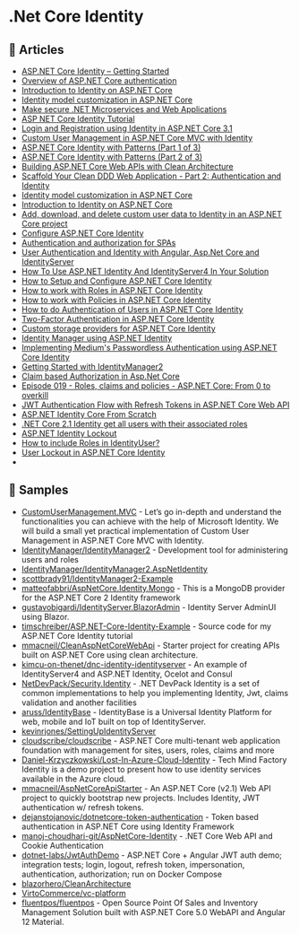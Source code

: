 
# .Net Core Identity

## 📝 Articles

- [ASP.NET Core Identity – Getting Started](https://procodeguide.com/programming/asp-net-core-identity/)
- [Overview of ASP.NET Core authentication](https://docs.microsoft.com/en-us/aspnet/core/security/authentication/)
- [Introduction to Identity on ASP.NET Core](https://docs.microsoft.com/en-us/aspnet/core/security/authentication/identity)
- [Identity model customization in ASP.NET Core](https://docs.microsoft.com/en-us/aspnet/core/security/authentication/customize-identity-model)
- [Make secure .NET Microservices and Web Applications](https://docs.microsoft.com/en-us/dotnet/architecture/microservices/secure-net-microservices-web-applications/)
- [ASP NET Core Identity Tutorial](https://www.tektutorialshub.com/asp-net-core/asp-net-core-identity-tutorial/)
- [Login and Registration using Identity in ASP.NET Core 3.1](https://www.freecodespot.com/blog/asp-net-core-identity/)
- [Custom User Management in ASP.NET Core MVC with Identity](https://codewithmukesh.com/blog/user-management-in-aspnet-core-mvc/)
- [ASP.NET Core Identity with Patterns (Part 1 of 3)](https://timschreiber.com/2018/05/07/aspnet-core-identity-with-patterns/)
- [ASP.NET Core Identity with Patterns (Part 2 of 3)](https://timschreiber.com/2018/05/07/aspnet-core-identity-with-patterns-2/)
- [Building ASP.NET Core Web APIs with Clean Architecture](https://fullstackmark.com/post/18/building-aspnet-core-web-apis-with-clean-architecture)
- [Scaffold Your Clean DDD Web Application - Part 2: Authentication and Identity](https://blog.jacobsdata.com/2020/09/15/scaffold-your-clean-ddd-web-application-part-2-authentication-and-identity)
- [Identity model customization in ASP.NET Core](https://docs.microsoft.com/en-us/aspnet/core/security/authentication/customize-identity-model)
- [Introduction to Identity on ASP.NET Core](https://docs.microsoft.com/en-us/aspnet/core/security/authentication/identity)
- [Add, download, and delete custom user data to Identity in an ASP.NET Core project](https://docs.microsoft.com/en-us/aspnet/core/security/authentication/add-user-data)
- [Configure ASP.NET Core Identity](https://docs.microsoft.com/en-us/aspnet/core/security/authentication/identity-configuration)
- [Authentication and authorization for SPAs](https://docs.microsoft.com/en-us/aspnet/core/security/authentication/identity-api-authorization)
- [User Authentication and Identity with Angular, Asp.Net Core and IdentityServer](https://fullstackmark.com/post/21/user-authentication-and-identity-with-angular-aspnet-core-and-identityserver)
- [How To Use ASP.NET Identity And IdentityServer4 In Your Solution](https://feras.blog/how-to-use-asp-net-identity-and-identityserver4-in-your-solution/)
- [How to Setup and Configure ASP.NET Core Identity](https://www.yogihosting.com/aspnet-core-identity-setup/)
- [How to work with Roles in ASP.NET Core Identity](https://www.yogihosting.com/aspnet-core-identity-roles/)
- [How to work with Policies in ASP.NET Core Identity](https://www.yogihosting.com/aspnet-core-identity-policies/)
- [How to do Authentication of Users in ASP.NET Core Identity](https://www.yogihosting.com/aspnet-core-identity-authentication/)
- [Two-Factor Authentication in ASP.NET Core Identity](https://www.yogihosting.com/aspnet-core-identity-two-factor-authentication/)
- [Custom storage providers for ASP.NET Core Identity](https://docs.microsoft.com/en-us/aspnet/core/security/authentication/identity-custom-storage-providers)
- [Identity Manager using ASP.NET Identity](https://www.scottbrady91.com/ASPNET-Identity/Identity-Manager-using-ASPNET-Identity)
- [Implementing Medium's Passwordless Authentication using ASP.NET Core Identity](https://www.scottbrady91.com/ASPNET-Identity/Implementing-Mediums-Passwordless-Authentication-using-ASPNET-Core-Identity)
- [Getting Started with IdentityManager2](https://www.scottbrady91.com/ASPNET-Identity/Getting-Started-with-IdentityManager2)
- [Claim based Authorization in Asp.Net Core](http://blog.geveo.com/Claim-based-authorization-ASP-core)
- [Episode 019 - Roles, claims and policies - ASP.NET Core: From 0 to overkill](https://blog.codingmilitia.com/2019/04/29/aspnet-019-from-zero-to-overkill-roles-claims-policies/)
- [JWT Authentication Flow with Refresh Tokens in ASP.NET Core Web API](https://fullstackmark.com/post/19/jwt-authentication-flow-with-refresh-tokens-in-aspnet-core-web-api)
- [ASP.NET Identity Core From Scratch](https://www.blinkingcaret.com/2016/11/30/asp-net-identity-core-from-scratch/)
- [.NET Core 2.1 Identity get all users with their associated roles](https://stackoverflow.com/questions/51004516/net-core-2-1-identity-get-all-users-with-their-associated-roles)
- [ASP.NET Identity Lockout](https://www.jamessturtevant.com/posts/ASPNET-Identity-Lockout/)
- [How to include Roles in IdentityUser?](https://github.com/aspnet/Identity/issues/1361#issuecomment-348863959)
- [User Lockout in ASP.NET Core Identity](https://www.yogihosting.com/aspnet-core-identity-user-lockout/)
- [](https://docs.microsoft.com/en-us/aspnet/core/security/authentication/scaffold-identity)
## 🚀 Samples

- [CustomUserManagement.MVC](https://github.com/iammukeshm/CustomUserManagement.MVC) - Let’s go in-depth and understand the functionalities you can achieve with the help of Microsoft Identity. We will build a small yet practical implementation of Custom User Management in ASP.NET Core MVC with Identity.
- [IdentityManager/IdentityManager2](https://github.com/IdentityManager/IdentityManager2) - Development tool for administering users and roles
- [IdentityManager/IdentityManager2.AspNetIdentity](https://github.com/IdentityManager/IdentityManager2.AspNetIdentity)
- [scottbrady91/IdentityManager2-Example](https://github.com/scottbrady91/IdentityManager2-Example)
- [matteofabbri/AspNetCore.Identity.Mongo](https://github.com/matteofabbri/AspNetCore.Identity.Mongo) - This is a MongoDB provider for the ASP.NET Core 2 Identity framework
- [gustavobigardi/IdentityServer.BlazorAdmin](https://github.com/gustavobigardi/IdentityServer.BlazorAdmin) - Identity Server AdminUI using Blazor.
- [timschreiber/ASP.NET-Core-Identity-Example](https://github.com/timschreiber/ASP.NET-Core-Identity-Example) - Source code for my ASP.NET Core Identity tutorial
- [mmacneil/CleanAspNetCoreWebApi](https://github.com/mmacneil/CleanAspNetCoreWebApi) - Starter project for creating APIs built on ASP.NET Core using clean architecture.
- [kimcu-on-thenet/dnc-identity-identityserver](https://github.com/kimcu-on-thenet/dnc-identity-identityserver) - An example of IdentityServer4 and ASP.NET Identity, Ocelot and Consul
- [NetDevPack/Security.Identity](https://github.com/NetDevPack/Security.Identity) - .NET DevPack Identity is a set of common implementations to help you implementing Identity, Jwt, claims validation and another facilities
- [aruss/IdentityBase](https://github.com/aruss/IdentityBase) - IdentityBase is a Universal Identity Platform for web, mobile and IoT built on top of IdentityServer.
- [kevinrjones/SettingUpIdentityServer](https://github.com/kevinrjones/SettingUpIdentityServer)
- [cloudscribe/cloudscribe](https://github.com/cloudscribe/cloudscribe) - ASP.NET Core multi-tenant web application foundation with management for sites, users, roles, claims and more
- [Daniel-Krzyczkowski/Lost-In-Azure-Cloud-Identity](https://github.com/Daniel-Krzyczkowski/Lost-In-Azure-Cloud-Identity) - Tech Mind Factory Identity is a demo project to present how to use identity services available in the Azure cloud.
- [mmacneil/AspNetCoreApiStarter](https://github.com/mmacneil/AspNetCoreApiStarter) - An ASP.NET Core (v2.1) Web API project to quickly bootstrap new projects. Includes Identity, JWT authentication w/ refresh tokens.
- [dejanstojanovic/dotnetcore-token-authentication](https://github.com/dejanstojanovic/dotnetcore-token-authentication) - Token based authentication in ASP.NET Core using Identity Framework
- [manoj-choudhari-git/AspNetCore-Identity](https://github.com/manoj-choudhari-git/AspNetCore-Identity) - .NET Core Web API and Cookie Authentication
- [dotnet-labs/JwtAuthDemo](https://github.com/dotnet-labs/JwtAuthDemo/) - ASP.NET Core + Angular JWT auth demo; integration tests; login, logout, refresh token, impersonation, authentication, authorization; run on Docker Compose
- [blazorhero/CleanArchitecture](https://github.com/blazorhero/CleanArchitecture)
- [VirtoCommerce/vc-platform](https://github.com/VirtoCommerce/vc-platform)
- [fluentpos/fluentpos](https://github.com/fluentpos/fluentpos) - Open Source Point Of Sales and Inventory Management Solution built with ASP.NET Core 5.0 WebAPI and Angular 12 Material.